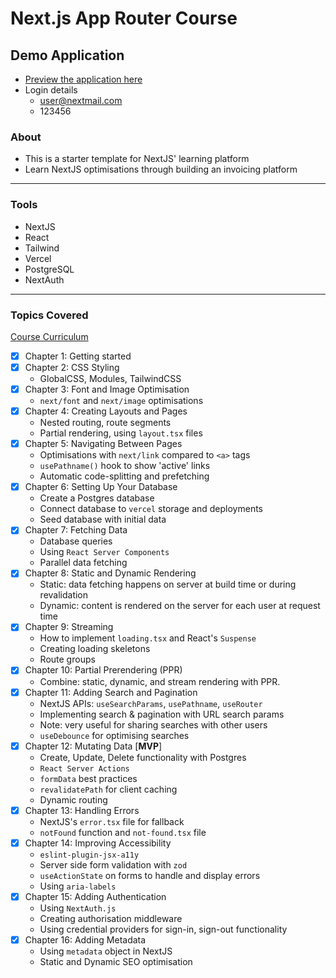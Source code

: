 # Next.js App Router Course

## Demo Application
- [Preview the application here](next-learn-dashboard-roan.vercel.app)
- Login details
  - user@nextmail.com
  - 123456

### About
- This is a starter template for NextJS' learning platform
- Learn NextJS optimisations through building an invoicing platform
---
### Tools
-  NextJS
-  React
-  Tailwind
-  Vercel
-  PostgreSQL
-  NextAuth
---

### Topics Covered
[Course Curriculum](https://nextjs.org/learn/dashboard-app)
- [x] Chapter 1: Getting started
- [x] Chapter 2: CSS Styling
    - GlobalCSS, Modules, TailwindCSS
- [x] Chapter 3: Font and Image Optimisation
    - `next/font` and `next/image` optimisations  
- [x] Chapter 4: Creating Layouts and Pages
  -  Nested routing, route segments
  -  Partial rendering, using `layout.tsx` files
- [x] Chapter 5: Navigating Between Pages
  - Optimisations with `next/link` compared to `<a>` tags
  -  `usePathname()` hook to show 'active' links
  -  Automatic code-splitting and prefetching
- [x] Chapter 6: Setting Up Your Database
  -  Create a Postgres database
  -  Connect database to `vercel` storage and deployments
  -  Seed database with initial data
- [x] Chapter 7: Fetching Data
  - Database queries
  - Using `React Server Components`
  - Parallel data fetching
- [x] Chapter 8: Static and Dynamic Rendering
  - Static: data fetching happens on server at build time or during revalidation
  - Dynamic: content is rendered on the server for each user at request time
- [x] Chapter 9: Streaming
  - How to implement `loading.tsx` and React's `Suspense`
  - Creating loading skeletons
  - Route groups
- [x] Chapter 10: Partial Prerendering (PPR)
  - Combine: static, dynamic, and stream rendering with PPR.
- [x] Chapter 11: Adding Search and Pagination
  -  NextJS APIs: `useSearchParams`, `usePathname`, `useRouter`
  -  Implementing search & pagination with URL search params
  -  Note: very useful for sharing searches with other users
  -  `useDebounce` for optimising searches
- [x] Chapter 12: Mutating Data [**MVP**]
  - Create, Update, Delete functionality with Postgres
  - `React Server Actions`
  - `formData` best practices
  - `revalidatePath` for client caching
  - Dynamic routing
- [x] Chapter 13: Handling Errors
  -  NextJS's `error.tsx` file for fallback
  -  `notFound` function and `not-found.tsx` file
- [x] Chapter 14: Improving Accessibility
  - `eslint-plugin-jsx-a11y`
  - Server side form validation with `zod`
  - `useActionState` on forms to handle and display errors
  - Using `aria-labels`
- [x] Chapter 15: Adding Authentication
  - Using `NextAuth.js`
  - Creating authorisation middleware
  - Using credential providers for sign-in, sign-out functionality
- [x] Chapter 16: Adding Metadata
  -  Using `metadata` object in NextJS
  -  Static and Dynamic SEO optimisation
